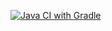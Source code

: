 [![Java CI with Gradle](https://github.com/Sinde1/Workr4/actions/workflows/gradle.yml/badge.svg)](https://github.com/Sinde1/Workr4/actions/workflows/gradle.yml)